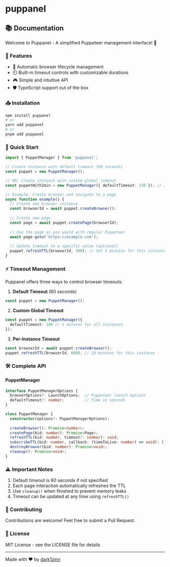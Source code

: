 # puppanel

## 📚 Documentation

Welcome to Puppanel - A simplified Puppeteer management interface! 🚀

### 🎯 Features
- 🔄 Automatic browser lifecycle management
- ⏲️ Built-in timeout controls with customizable durations
- 🎮 Simple and intuitive API
- 🛡️ TypeScript support out of the box

### 📥 Installation

```bash
npm install puppanel
# or
yarn add puppanel
# or
pnpm add puppanel
```

### 🚀 Quick Start

```typescript
import { PuppetManager } from 'puppanel';

// Create instance with default timeout (60 seconds)
const puppet = new PuppetManager();

// OR: Create instance with custom global timeout
const puppetWith2min = new PuppetManager({ defaultTimeout: 120 }); // 2 minutes

// Example: Create browser and navigate to a page
async function example() {
  // Create new browser instance
  const browserId = await puppet.createBrowser();
  
  // Create new page
  const page = await puppet.createPage(browserId);
  
  // Use the page as you would with regular Puppeteer
  await page.goto('https://example.com');
  
  // Update timeout to a specific value (optional)
  puppet.refreshTTL(browserId, 300); // Set 5 minutes for this instance
}
```

### ⚡ Timeout Management

Puppanel offers three ways to control browser timeouts:

1. **Default Timeout** (60 seconds)
```typescript
const puppet = new PuppetManager();
```

2. **Custom Global Timeout**
```typescript
const puppet = new PuppetManager({ 
  defaultTimeout: 180 // 3 minutes for all instances
});
```

3. **Per-Instance Timeout**
```typescript
const browserId = await puppet.createBrowser();
puppet.refreshTTL(browserId, 600); // 10 minutes for this instance
```

### 🛠️ Complete API

#### PuppetManager

```typescript
interface PuppetManagerOptions {
  browserOptions?: LaunchOptions;  // Puppeteer launch options
  defaultTimeout?: number;         // Time in seconds
}

class PuppetManager {
  constructor(options?: PuppetManagerOptions);
  
  createBrowser(): Promise<number>;
  createPage(bid: number): Promise<Page>;
  refreshTTL(bid: number, timeout?: number): void;
  subscribeTTL(bid: number, callback: (timeToLive: number) => void): () => void;
  destroyBrowser(bid: number): Promise<void>;
  cleanup(): Promise<void>;
}
```

### ⚠️ Important Notes

1. Default timeout is 60 seconds if not specified
2. Each page interaction automatically refreshes the TTL
3. Use `cleanup()` when finished to prevent memory leaks
4. Timeout can be updated at any time using `refreshTTL()`

### 🤝 Contributing

Contributions are welcome! Feel free to submit a Pull Request.

### 📝 License

MIT License - see the LICENSE file for details

---
Made with ❤️ by [dark1zinn](https://github.com/dark1zinn)
